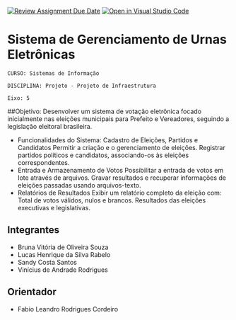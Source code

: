 [![Review Assignment Due Date](https://classroom.github.com/assets/deadline-readme-button-24ddc0f5d75046c5622901739e7c5dd533143b0c8e959d652212380cedb1ea36.svg)](https://classroom.github.com/a/U2JBmGZJ)
[![Open in Visual Studio Code](https://classroom.github.com/assets/open-in-vscode-718a45dd9cf7e7f842a935f5ebbe5719a5e09af4491e668f4dbf3b35d5cca122.svg)](https://classroom.github.com/online_ide?assignment_repo_id=15192511&assignment_repo_type=AssignmentRepo)
# Sistema de Gerenciamento de Urnas Eletrônicas

`CURSO: Sistemas de Informação`

`DISCIPLINA: Projeto - Projeto de Infraestrutura`

`Eixo: 5`

##Objetivo:
Desenvolver um sistema de votação eletrônica focado inicialmente nas eleições municipais para Prefeito e Vereadores, seguindo a legislação eleitoral brasileira.

* Funcionalidades do Sistema: 
Cadastro de Eleições, Partidos e Candidatos
Permitir a criação e o gerenciamento de eleições.
Registrar partidos políticos e candidatos, associando-os às eleições correspondentes.
* Entrada e Armazenamento de Votos
Possibilitar a entrada de votos em lote através de arquivos.
Gravar resultados e recuperar informações de eleições passadas usando arquivos-texto.
* Relatórios de Resultados
Exibir um relatório completo da eleição com:
Total de votos válidos, nulos e brancos.
Resultados das eleições executivas e legislativas.

## Integrantes

* Bruna Vitória de Oliveira Souza
* Lucas Henrique da Silva Rabelo
* Sandy Costa Santos
* Vinícius de Andrade Rodrigues

## Orientador

* Fabio Leandro Rodrigues Cordeiro


